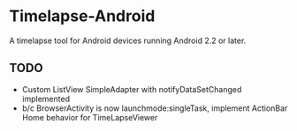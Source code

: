Timelapse-Android
=================

A timelapse tool for Android devices running Android 2.2 or later.


TODO
----
+ Custom ListView SimpleAdapter with notifyDataSetChanged implemented
+ b/c BrowserActivity is now launchmode:singleTask, implement ActionBar Home behavior for TimeLapseViewer
